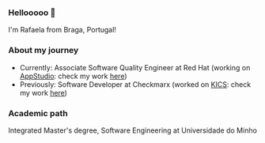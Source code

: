 ### Hellooooo 👋

<!--
**cosmicgirl97/cosmicgirl97** is a ✨ _special_ ✨ repository because its `README.md` (this file) appears on your GitHub profile.

Here are some ideas to get you started:

- 🔭 I’m currently working on ...
- 🌱 I’m currently learning ...
- 👯 I’m looking to collaborate on ...
- 🤔 I’m looking for help with ...
- 💬 Ask me about ...
- 📫 How to reach me: ...
- 😄 Pronouns: ...
- ⚡ Fun fact: ...
-->



I'm Rafaela from Braga, Portugal!

### About my journey

- Currently: Associate Software Quality Engineer at Red Hat (working on [AppStudio](https://github.com/redhat-appstudio): check my work [here](https://github.com/rsoaresd))
- Previously: Software Developer at Checkmarx (worked on [KICS](https://github.com/Checkmarx/kics): check my work [here](https://github.com/rafaela-soares))


### Academic path

Integrated Master's degree, Software Engineering at Universidade do Minho
